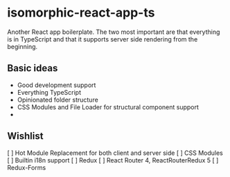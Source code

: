 # isomorphic-react-app-ts

Another React app boilerplate. The two most important are that everything is in TypeScript and that it supports server side rendering from the beginning.

## Basic ideas

- Good development support
- Everything TypeScript
- Opinionated folder structure
- CSS Modules and File Loader for structural component support
- 

## Wishlist

[ ] Hot Module Replacement for both client and server side
[ ] CSS Modules
[ ] Builtin i18n support
[ ] Redux
[ ] React Router 4, ReactRouterRedux 5
[ ] Redux-Forms
